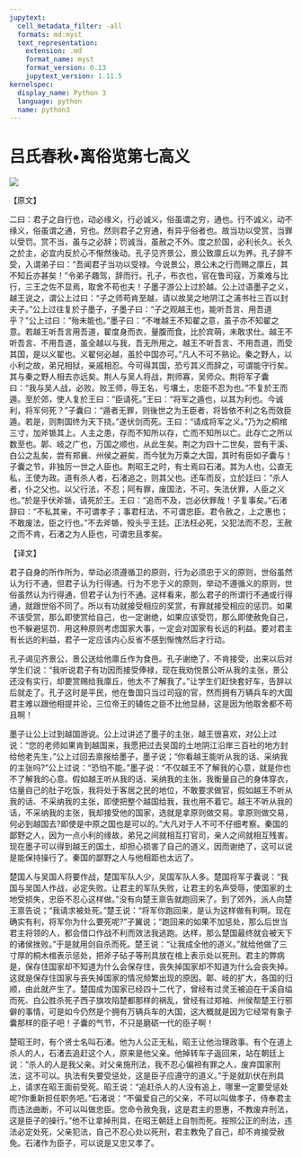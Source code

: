 ```yaml
---
jupytext:
  cell_metadata_filter: -all
  formats: md:myst
  text_representation:
    extension: .md
    format_name: myst
    format_version: 0.13
    jupytext_version: 1.11.5
kernelspec:
  display_name: Python 3
  language: python
  name: python3
---
```

# 吕氏春秋&#8226;离俗览第七高义

![](image/cover.jpg)

【原文】

二曰：君子之自行也，动必缘义，行必诚义，俗虽谓之穷，通也。行不诚义，动不缘义，俗虽谓之通，穷也。然则君子之穷通，有异乎俗者也。故当功以受赏，当罪以受罚。赏不当，虽与之必辞；罚诚当，虽赦之不外。度之於国，必利长久。长久之於主，必宜内反於心不惭然後动。孔子见齐景公，景公致廪丘以为养。孔子辞不受，入谓弟子曰：“吾闻君子当功以受禄。今说景公，景公未之行而赐之廪丘，其不知丘亦甚矣！”令弟子趣驾，辞而行。孔子，布衣也，官在鲁司寇，万乘难与比行，三王之佐不显焉，取舍不苟也夫！子墨子游公上过於越。公上过语墨子之义，越王说之，谓公上过曰：“子之师苟肯至越，请以故吴之地阴江之浦书社三百以封夫子。”公上过往复於子墨子，子墨子曰：“子之观越王也，能听吾言、用吾道乎？”公上过曰：“殆未能也。”墨子曰：“不唯越王不知翟之意，虽子亦不知翟之意。若越王听吾言用吾道，翟度身而衣，量腹而食，比於宾萌，未敢求仕。越王不听吾言、不用吾道，虽全越以与我，吾无所用之。越王不听吾言、不用吾道，而受其国，是以义翟也。义翟何必越，虽於中国亦可。”凡人不可不熟论。秦之野人，以小利之故，弟兄相狱，亲戚相忍。今可得其国，恐亏其义而辞之，可谓能守行矣。其与秦之野人相去亦远矣。荆人与吴人将战，荆师寡，吴师众。荆将军子囊曰：“我与吴人战，必败。败王师，辱王名，亏壤土，忠臣不忍为也。”不复於王而遁。至於郊，使人复於王曰：“臣请死。”王曰：“将军之遁也，以其为利也。今诚利，将军何死？”子囊曰：“遁者无罪，则後世之为王臣者，将皆依不利之名而效臣遁。若是，则荆国终为天下挠。”遂伏剑而死。王曰：“请成将军之义。”乃为之桐棺三寸，加斧锧其上。人主之患，存而不知所以存，亡而不知所以亡。此存亡之所以数至也。郼、岐之广也，万国之顺也，从此生矣。荆之为四十二世矣，尝有干溪、白公之乱矣，尝有郑襄、州侯之避矣，而今犹为万乘之大国，其时有臣如子囊与！子囊之节，非独厉一世之人臣也。荆昭王之时，有士焉曰石渚。其为人也，公直无私，王使为政。道有杀人者，石渚追之，则其父也。还车而反，立於廷曰：“杀人者，仆之父也。以父行法，不忍；阿有罪，废国法，不可。失法伏罪，人臣之义也。”於是乎伏斧锧，请死於王。王曰：“追而不及，岂必伏罪哉！子复事矣。”石渚辞曰：“不私其亲，不可谓孝子；事君枉法，不可谓忠臣。君令赦之，上之惠也；不敢废法，臣之行也。”不去斧锧，殁头乎王廷。正法枉必死，父犯法而不忍，王赦之而不肯，石渚之为人臣也，可谓忠且孝矣。

【译文】

君子自身的所作所为，举动必须遵循卫的原则，行为必须忠于义的原则，世俗虽然认为行不通，但君子认为行得通。行为不忠于义的原则，举动不遵循义的原则，世俗虽然认为行得通，但君子认为行不通。这样看来，那么君子的所谓行不通或行得通，就跟世俗不同了。所以有功就接受相应的奖赏，有罪就接受相应的惩罚。如果不该受赏，那么即使赏给自己，也一定谢绝，如果应该受罚，那么即使赦免自己，也不躲避惩罚．用这种原则考虑国家大事，一定会对国家有长远的利益。要对君主有长远的利益，君子一定应该内心反省不感到惭愧然后才行动。

孔子谒见齐景公，景公送给他廪丘作为食邑。孔子谢绝了，不肯接受，出来以后对学生们说：“我听说君子有功因而接受俸禄，现在我劝悦景公听从我的主张，景公还没有实行，却要赏赐给我廪丘，他太不了解我了。”让学生们赶快套好车，告辞以后就走了。孔子这时是平民，他在鲁国只当过司寇的官，然而拥有万辆兵车的大国君主难以跟他相提并论，三位帝王的辅佐之臣不比他显赫，这是因为他取舍都不苟且啊！

墨子让公上过到越国游说。公上过讲述了墨子的主张，越王很喜欢，对公上过说：“您的老师如果肯到越国来，我愿把过去吴国的土地阴江沿岸三百社的地方封给他老先生，”公上过回去禀报给墨子，墨子说；“你看越王能听从我的话、采纳我的主张吗?”公上过说：“恐怕不能。”墨子说：“不仅越王不了解我的心意，就是你也不了解我的心意。假如越王听从我的话、采纳我的主张，我衡量自己的身体穿衣，估量自己的肚子吃饭，我将处于客居之民的地位，不敢要求做官，假如越王不听从我的话、不采纳我的主张，即使把整个越国给我，我也用不着它。越王不听从我的话，不采纳我的主张，我却接受他的国家，选就是拿原则做交易。拿原则做交易，何必到越国去?即使是中原之国也是可以的。”大凡对于人不可不仔细考察。秦国的鄙野之人，因为一点小利的缘故，弟兄之间就相互打官司，亲人之间就相互残害。现在墨子可以得到越王的国土，却担心损害了自己的道义，因而谢绝了，这可以说是能保持操行了。秦国的鄙野之人与他相距也太远了。

楚国人与吴国人将要作战，楚国军队人少，吴国军队人多。楚国将军子囊说：“我国与吴国人作战，必定失败。让君主的军队失败，让君主的名声受辱，使国家的土地受损失，忠臣不忍心这样做。”没有向楚王禀告就跑回来了。到了郊外，派人向楚王禀告说；“我请求被处死。”楚王说：“将军你跑回来，是认为这样做有利啊。现在确实有利，将军你为什么要死呢?”子翼说；“跑回来的如果不加惩处，那么后世当君主将领的人，都会借口作战不利而效法我逃跑。达样，那么楚国最终就会被天下的诸侯挫败。”于是就用剑自杀而死。楚王说：“让我成全他的道义。”就给他做了三寸厚的桐木棺表示惩处，把斧子砧子等刑具放在棺上表示处以死刑。君主的弊病是，保存住国家却不知道为什么会保存住，丧失掉国家却不知道为什么会丧失掉。这就是保存住国家与丧失掉国家的情况频繁出现的原因。郼、岐的扩大，各国的归顺，由此就产生了。楚国成为国家已经四十二代了，曾经有过灵王被迫在干溪自缢而死、白公胜杀死子西子旗攻陷楚都那样的祸乱，曾经有过郑袖、州侯帮楚王行邪僻的事情，可是如今仍然是个拥有万辆兵车的大国，这大概就是因为它经常有象子囊那样的臣子吧！子囊的气节，不只是磨砺一代的臣子啊！

楚昭王时，有个贤士名叫石渚。他为人公正无私，昭王让他治理政事。有个在道上杀人的人，石渚去追赶这个人，原来是他父亲。他掉转车子返回来，站在朝廷上说：“杀人的人是我父亲。对父亲施刑法，我不忍心偏袒有罪之人，废弃国家刑法，这不可以。执法有失要受惩处，这是臣子应遵守的道义。”于是就趴伏在刑具上，请求在昭王面前受死。昭王说：“追赶杀人的人没有追上，哪里一定要受惩处呢?你重新担任职务吧。”石渚说：“不偏爱自己的父亲，不可以叫做孝子，侍奉君主而违法曲断，不可以叫做忠臣。您命令赦免我，这是君主的恩惠，不教废弃刑法，这是臣子的操行。”他不让拿掉刑具，在昭王朝廷上自刎而死。按照公正的刑法，违法必定处死，父亲犯法，自己不忍心处以死刑，君主教免了自己，却不肯接受赦免。石渚作为臣子，可以说是又忠又孝了。



